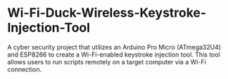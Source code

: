 # Wi-Fi-Duck-Wireless-Keystroke-Injection-Tool
A cyber security project that utilizes an Arduino Pro Micro (ATmega32U4) and ESP8266 to create a Wi-Fi-enabled keystroke injection tool. This tool allows users to run scripts remotely on a target computer via a Wi-Fi connection.
